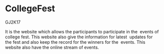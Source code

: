 # CollegeFest
GJ2K17

It is the website which allows the participants to participate in the  events of college fest. This website also give the information for latest  updates for the fest and also keep the record for the winners for the  events. This website also have the online stream of events.  
